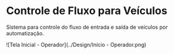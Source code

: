 # Controle de Fluxo para Veículos
Sistema para controle do fluxo de entrada e saída de veículos por automatização.

![Tela Inicial - Operador](../Design/Início - Operador.png)
